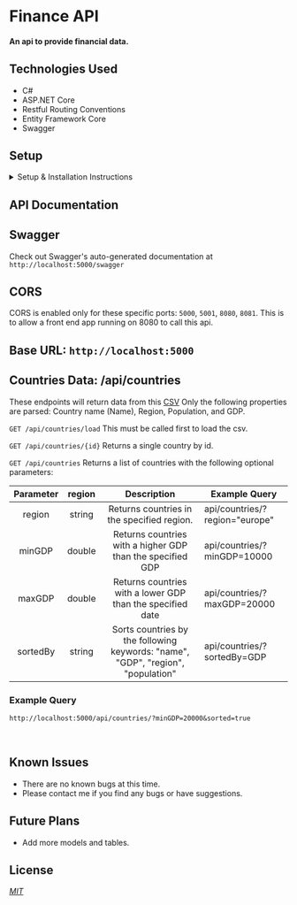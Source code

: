 # Finance API

#### An api to provide financial data.


## Technologies Used

* C#
* ASP.NET Core
* Restful Routing Conventions
* Entity Framework Core 
* Swagger

## Setup
<details>
<summary>Setup & Installation Instructions</summary>

#### Installations (if necessary)
* Install C# and .NET using the [.NET 5 SDK](https://dotnet.microsoft.com/download/dotnet-core/thank-you/sdk-5.0.100-macos-x64-installer)
* Install [MySql Community Server](https://dev.mysql.com/downloads/file/?id=484914)

#### Setup
* Clone this repository to your local machine
* Navigate to the Template.Solution folder and create a file named "appsettings.json" 
* Add the following code to the file:
  ```
  {
    "ConnectionStrings": {
        "DefaultConnection": "Server=localhost;Port=3306;database=finance_api;uid=root;pwd=[YOUR-PASSWORD-HERE];"
    }
  }
  ```
* Navigate to the Template folder and run the following commands:
* `dotnet restore` to install the necessary dependencies
* `dotnet build` to compile the project.
* `dotnet tool install --global dotnet-ef`
* `dotnet ef migrations add Initial`
* `dotnet ef database update`
* `dotnet run` to start the server.


</details>



## API Documentation

## Swagger
Check out Swagger's auto-generated documentation at `http://localhost:5000/swagger`

## CORS
CORS is enabled only for these specific ports: `5000`, `5001`, `8080`, `8081`.
This is to allow a front end app running on 8080 to call this api.

## Base URL: `http://localhost:5000`

## Countries Data: /api/countries
These endpoints will return data from this [CSV](https://www.kaggle.com/fernandol/countries-of-the-world)
Only the following properties are parsed: Country name (Name), Region, Population, and GDP. 


`GET /api/countries/load` This must be called first to load the csv.

`GET /api/countries/{id}` Returns a single country by id.

`GET /api/countries` Returns a list of countries with the following optional parameters:

| Parameter | region | Description | Example Query |
| :---: | :---: | :---: | --- |
| region | string | Returns countries in the specified region. | api/countries/?region="europe" |
| minGDP | double | Returns countries with a higher GDP than the specified GDP | api/countries/?minGDP=10000 |
| maxGDP | double | Returns countries with a lower GDP than the specified date | api/countries/?maxGDP=20000 |
| sortedBy | string | Sorts countries by the following keywords: "name", "GDP", "region", "population"  | api/countries/?sortedBy=GDP |

### Example Query

`http://localhost:5000/api/countries/?minGDP=20000&sorted=true`   

<br>

## Known Issues
* There are no known bugs at this time.
* Please contact me if you find any bugs or have suggestions. 

## Future Plans
* Add more models and tables.

## License

_[MIT](https://opensource.org/licenses/MIT)_  

